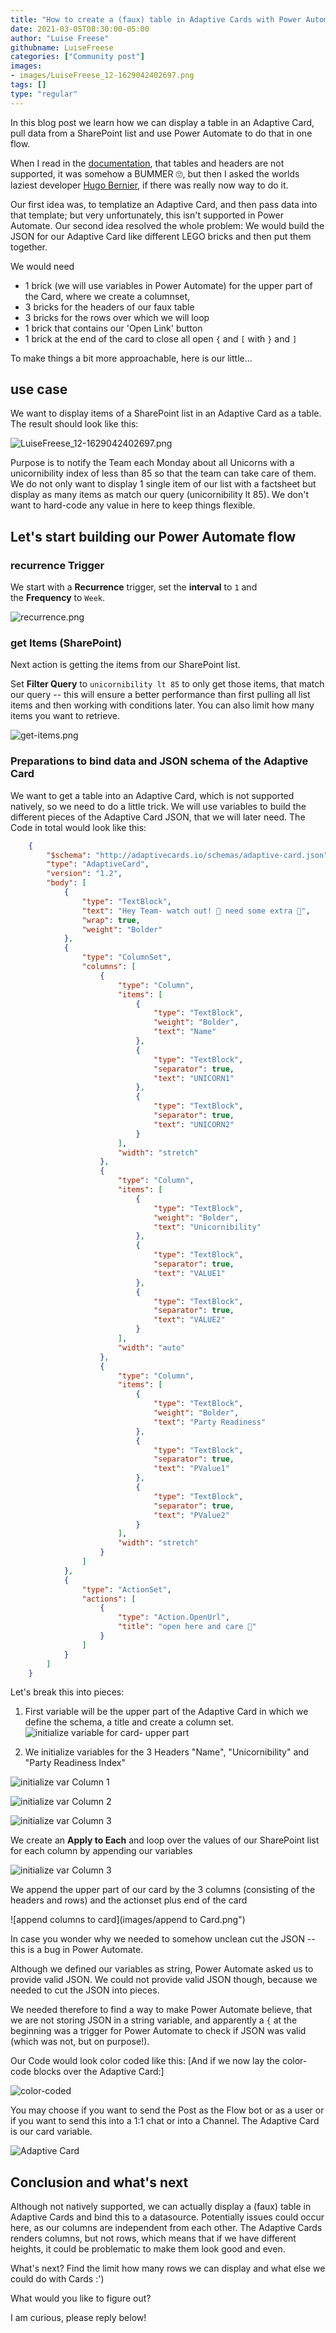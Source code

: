 ```yaml
---
title: "How to create a (faux) table in Adaptive Cards with Power Automate"
date: 2021-03-05T08:30:00-05:00
author: "Luise Freese"
githubname: LuiseFreese
categories: ["Community post"]
images:
- images/LuiseFreese_12-1629042402697.png
tags: []
type: "regular"
---
```


In this blog post we learn how we can display a table in an Adaptive Card, pull data from a SharePoint list and use Power Automate to do that in one flow.

When I read in the [documentation](https://docs.microsoft.com/adaptive-cards/authoring-cards/text-features), that tables and headers are not supported, it was somehow a BUMMER 🙄, but then I asked the worlds laziest developer [Hugo Bernier](https://twitter.com/bernierh), if there was really now way to do it.

Our first idea was, to templatize an Adaptive Card, and then pass data into that template; but very unfortunately, this isn't supported in Power Automate. Our second idea resolved the whole problem: We would build the JSON for our Adaptive Card like different LEGO bricks and then put them together.

We would need

-   1 brick (we will use variables in Power Automate) for the upper part
    of the Card, where we create a columnset,
-   3 bricks for the headers of our faux table
-   3 bricks for the rows over which we will loop
-   1 brick that contains our 'Open Link' button
-   1 brick at the end of the card to close all open `{` and `[` with `}` and `]`

To make things a bit more approachable, here is our little...

## use case 

We want to display items of a SharePoint list in an Adaptive Card as a table. The result should look like this:

![LuiseFreese_12-1629042402697.png](images/LuiseFreese_12-1629042402697.png")

Purpose is to notify the Team each Monday about all Unicorns with a unicornibility index of less than 85 so that the team can take care of them. We do not only want to display 1 single item of our list with a factsheet but display as many items as match our query (unicornibility lt 85). We don't want to hard-code any value in here to keep things flexible.

## Let's start building our Power Automate flow 

### recurrence Trigger 

We start with a **Recurrence** trigger, set the **interval** to `1` and
the **Frequency** to `Week`.

![recurrence.png](images/recurrence.png")


### get Items (SharePoint) 

Next action is getting the items from our SharePoint list. 

Set **Filter
Query** to `unicornibility lt 85` to only get those items, that match
our query -- this will ensure a better performance than first pulling
all list items and then working with conditions later. You can also
limit how many items you want to retrieve.



![get-items.png](images/get-items.png")

### Preparations to bind data and JSON schema of the Adaptive Card 

We want to get a table into an Adaptive Card, which is not supported
natively, so we need to do a little trick. We will use variables to
build the different pieces of the Adaptive Card JSON, that we will later
need. The Code in total would look like this:  

```json
    {
        "$schema": "http://adaptivecards.io/schemas/adaptive-card.json",
        "type": "AdaptiveCard",
        "version": "1.2",
        "body": [
            {
                "type": "TextBlock",
                "text": "Hey Team- watch out! 🦄 need some extra 💖",
                "wrap": true,
                "weight": "Bolder"
            },
            {
                "type": "ColumnSet",
                "columns": [
                    {
                        "type": "Column",
                        "items": [
                            {
                                "type": "TextBlock",
                                "weight": "Bolder",
                                "text": "Name"
                            },
                            {
                                "type": "TextBlock",
                                "separator": true,
                                "text": "UNICORN1"
                            },
                            {
                                "type": "TextBlock",
                                "separator": true,
                                "text": "UNICORN2"
                            }
                        ],
                        "width": "stretch"
                    },
                    {
                        "type": "Column",
                        "items": [
                            {
                                "type": "TextBlock",
                                "weight": "Bolder",
                                "text": "Unicornibility"
                            },
                            {
                                "type": "TextBlock",
                                "separator": true,
                                "text": "VALUE1"
                            },
                            {
                                "type": "TextBlock",
                                "separator": true,
                                "text": "VALUE2"
                            }
                        ],
                        "width": "auto"
                    },
                    {
                        "type": "Column",
                        "items": [
                            {
                                "type": "TextBlock",
                                "weight": "Bolder",
                                "text": "Party Readiness"
                            },
                            {
                                "type": "TextBlock",
                                "separator": true,
                                "text": "PValue1"
                            },
                            {
                                "type": "TextBlock",
                                "separator": true,
                                "text": "PValue2"
                            }
                        ],
                        "width": "stretch"
                    }
                ]
            },
            {
                "type": "ActionSet",
                "actions": [
                    {
                        "type": "Action.OpenUrl",
                        "title": "open here and care 💖"
                    }
                ]
            }
        ]
    }
```

Let's break this into pieces:

1. First variable will be the upper part of the Adaptive Card in which
    we define the schema, a title and create a column set. 
![initialize variable for card- upper part](images/varCard-initialize.png")

2. We initialize variables for the 3 Headers "Name", "Unicornibility" and
"Party Readiness Index"

![initialize var Column 1](images/varColumn1-initialize.png")

![initialize var Column 2](images/varColumn2-initialize.png")

![initialize var Column 3](images/varColumn3-initialize.png")

We create an **Apply to Each** and loop over the values of our
SharePoint list for each column by appending our variables

![initialize var Column 3](images/apply-to-each.png")

We append the upper part of our card by the 3 columns (consisting of the headers and rows) and the actionset plus end of the card

![append columns to card](images/append to Card.png")

In case you wonder why we needed to somehow unclean cut the JSON -- this is a bug in Power Automate.

Although we defined our variables as string, Power Automate asked us to provide valid JSON. We could not provide valid JSON though, because we needed to cut the JSON into pieces. 

We needed therefore to find a way to make Power Automate believe, that we are not storing JSON in a string variable, and apparently a `{` at the beginning was a trigger for Power Automate to check if JSON was valid (which was not, but on purpose!).

Our Code would look color coded like this: [And if we now lay the color-code blocks over the Adaptive Card:]

![color-coded](images/V2color-coded.png")

You may choose if you want to send the Post as the Flow bot or as a user or if you want to send this into a 1:1 chat or into a Channel. The Adaptive Card is our card variable.

![Adaptive Card](images/card.png")

## Conclusion and what's next 

Although not natively supported, we can actually display a (faux) table in Adaptive Cards and bind this to a datasource. Potentially issues could occur here, as our columns are independent from each other. The Adaptive Cards renders columns, but not rows, which means that if we have different heights, it could be problematic to make them look good and even. 

What's next? Find the limit how many rows we can display and
what else we could do with Cards :') 

What would you like to figure out?

I am curious, please reply below!
